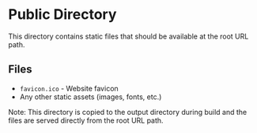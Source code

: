 # Public Directory

This directory contains static files that should be available at the root URL path.

## Files
- `favicon.ico` - Website favicon
- Any other static assets (images, fonts, etc.)

Note: This directory is copied to the output directory during build and the files are served directly from the root URL path.
